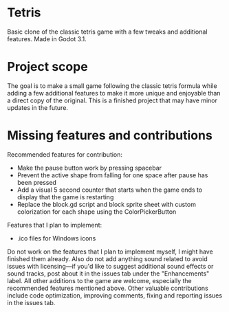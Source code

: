 # Tetris

Basic clone of the classic tetris game with a few tweaks and additional features. Made in Godot 3.1.

# Project scope

The goal is to make a small game following the classic tetris formula while adding a few additional features to make it more unique and enjoyable than a direct copy of the original. This is a finished project that may have minor updates in the future.

# Missing features and contributions

Recommended features for contribution:
* Make the pause button work by pressing spacebar
* Prevent the active shape from falling for one space after pause has been pressed
* Add a visual 5 second counter that starts when the game ends to display that the game is restarting
* Replace the block.gd script and block sprite sheet with custom colorization for each shape using the ColorPickerButton

Features that I plan to implement:
* .ico files for Windows icons

Do not work on the features that I plan to implement myself, I might have finished them already. Also do not add anything sound related to avoid issues with licensing—if you'd like to suggest additional sound effects or sound tracks, post about it in the issues tab under the "Enhancements" label.
All other additions to the game are welcome, especially the recommended features mentioned above. Other valuable contributions include code optimization, improving comments, fixing and reporting issues in the issues tab.
